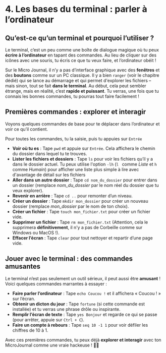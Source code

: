 ﻿# 4. Les bases du terminal : parler à l’ordinateur

## Qu’est-ce qu’un terminal et pourquoi l’utiliser ?

Le terminal, c’est un peu comme une boîte de dialogue magique où tu peux **écrire à l’ordinateur** en tapant des commandes. Au lieu de cliquer sur des icônes avec une souris, tu écris ce que tu veux faire, et l’ordinateur obéit !

Sur le Micro Journal, il n’y a pas d’interface graphique avec des **fenêtres** et des **boutons** comme sur un PC classique. Il y a bien `ranger` (voir le chapitre dédié) qui se lance au démarrage et qui permet d'explorer les fichiers – mais sinon, tout se fait **dans le terminal**. Au début, cela peut sembler étrange, mais en réalité, c’est **rapide et puissant**. Tu verras, une fois que tu connais les bonnes commandes, tu pourras tout faire facilement !

## Premières commandes : explorer et interagir

Voyons quelques commandes de base pour te déplacer dans l’ordinateur et voir ce qu’il contient.

Pour toutes les commandes, tu la saisie, puis tu appuies sur `Entrée` 

- **Voir où tu es** : Tape `pwd` et appuie sur `Entrée`. Cela affichera le chemin du dossier dans lequel tu te trouves.
- **Lister les fichiers et dossiers** : Tape `ls` pour voir les fichiers qu’il y a dans le dossier actuel. Tu peux utilise l'option `-lh` (`l ` comme *Liste* et `h` comme *Humain*) pour afficher une liste plus simple à lire avec d'avantage de détail sur les fichiers
- **Aller dans un autre dossier** : Tape `cd nom_du_dossier` pour entrer dans un dossier (remplace *nom_du_dossier* par le nom réel du dossier que tu veux explorer).
- **Revenir en arrière** : Tape `cd ..` pour remonter d’un niveau.
- **Créer un dossier** : Tape `mkdir mon_dossier` pour créer un nouveau dossier (remplace *mon_dossier* par le nom de ton choix).
- **Créer un fichier** : Tape `touch mon_fichier.txt` pour créer un fichier vide.
- **Supprimer un fichier** : Tape `rm mon_fichier.txt` (Attention, cela le supprimera **définitivement**, il n'y a pas de Corbeille comme sur Windows ou MacOS !).
- **Effacer l’écran** : Tape `clear` pour tout nettoyer et repartir d’une page vide.

## Jouer avec le terminal : des commandes amusantes

Le terminal n’est pas seulement un outil sérieux, il peut aussi être **amusant** ! Voici quelques commandes marrantes à essayer :

- **Faire parler l’ordinateur** : Tape `echo Coucou !` et il affichera « Coucou ! » sur l’écran.
- **Obtenir un dicton du jour** : Tape `fortune` (si cette commande est installée) et tu verras une phrase drôle ou inspirante.
- **Remplir l’écran de texte** : Tape `yes Bonjour` et regarde ce qui se passe (pour arrêter, appuie sur `Ctrl + C`).
- **Faire un compte à rebours** : Tape `seq 10 -1 1` pour voir défiler les chiffres de 10 à 1.

Avec ces premières commandes, tu peux déjà **explorer et interagir** avec ton MicroJournal comme une vraie hackeuse ! 🏴‍☠️